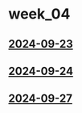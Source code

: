 # week_04 <!-- markmap: foldAll -->
## [2024-09-23](2024-09-23/2024-09-23.html)
## [2024-09-24](2024-09-24/2024-09-24.html)
## [2024-09-27](2024-09-27/2024-09-27.html)
